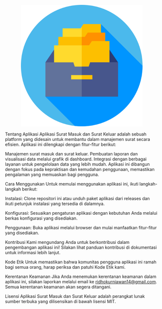 <p align="center"><img src="public/img/grisasip.png" width="400" alt="Nama Aplikasi Logo"></p>
Tentang Aplikasi
Aplikasi Surat Masuk dan Surat Keluar adalah sebuah platform yang didesain untuk membantu dalam manajemen surat secara efisien. Aplikasi ini dilengkapi dengan fitur-fitur berikut:

Manajemen surat masuk dan surat keluar.
Pembuatan laporan dan visualisasi data melalui grafik di dashboard.
Integrasi dengan berbagai layanan untuk pengelolaan data yang lebih mudah.
Aplikasi ini dibangun dengan fokus pada kepraktisan dan kemudahan penggunaan, memastikan pengalaman yang memuaskan bagi pengguna.

Cara Menggunakan
Untuk memulai menggunakan aplikasi ini, ikuti langkah-langkah berikut:

Instalasi: Clone repositori ini atau unduh paket aplikasi dari releases dan ikuti petunjuk instalasi yang tersedia di dalamnya.

Konfigurasi: Sesuaikan pengaturan aplikasi dengan kebutuhan Anda melalui berkas konfigurasi yang disediakan.

Penggunaan: Buka aplikasi melalui browser dan mulai manfaatkan fitur-fitur yang disediakan.

Kontribusi
Kami mengundang Anda untuk berkontribusi dalam pengembangan aplikasi ini! Silakan lihat panduan kontribusi di dokumentasi untuk informasi lebih lanjut.

Kode Etik
Untuk memastikan bahwa komunitas pengguna aplikasi ini ramah bagi semua orang, harap periksa dan patuhi Kode Etik kami.

Kerentanan Keamanan
Jika Anda menemukan kerentanan keamanan dalam aplikasi ini, silakan laporkan melalui email ke ridhokurniawan14@gmail.com. Semua kerentanan keamanan akan segera ditangani.

Lisensi
Aplikasi Surat Masuk dan Surat Keluar adalah perangkat lunak sumber terbuka yang dilisensikan di bawah lisensi MIT.
